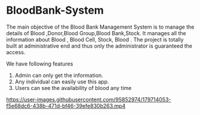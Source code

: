 
# BloodBank-System
    
The main objective of the Blood Bank Management System is to manage the details of Blood ,Donor,Blood Group,Blood Bank,Stock. It manages all the information about Blood , Blood Cell, Stock, Blood . The project is totally built at administrative end and thus only the administrator is guaranteed the access.

We have following features
1.	Admin can only get the information.
2.  Any individual can easily use this app.
3.  Users can see the availability of blood any time

<!-- ![1](https://user-images.githubusercontent.com/95852974/147569664-6dd6ce24-cc1d-4ea9-a345-c479418261e0.jpg)
![2](https://user-images.githubusercontent.com/95852974/147569669-52c25150-1090-4296-9560-a967ebf73bfe.jpg)
![3](https://user-images.githubusercontent.com/95852974/147569672-07b78140-5068-4744-81bc-391a484c1d40.jpg)
![4](https://user-images.githubusercontent.com/95852974/147569677-50790aa8-268a-4ef5-88ce-80c48be8131e.jpg)
![5](https://user-images.githubusercontent.com/95852974/147569682-4a738d7d-7b26-4706-bbb0-43340ef30ad4.jpg)
![6](https://user-images.githubusercontent.com/95852974/147569693-91f0af64-2651-4b68-9185-89bfff0d2d22.jpg)


 -->
 

https://user-images.githubusercontent.com/95852974/179714053-f5e68dc6-438b-471d-bf46-39efe830b263.mp4


